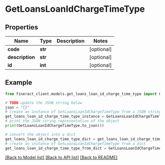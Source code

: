 # GetLoansLoanIdChargeTimeType


## Properties

Name | Type | Description | Notes
------------ | ------------- | ------------- | -------------
**code** | **str** |  | [optional] 
**description** | **str** |  | [optional] 
**id** | **int** |  | [optional] 

## Example

```python
from fineract_client.models.get_loans_loan_id_charge_time_type import GetLoansLoanIdChargeTimeType

# TODO update the JSON string below
json = "{}"
# create an instance of GetLoansLoanIdChargeTimeType from a JSON string
get_loans_loan_id_charge_time_type_instance = GetLoansLoanIdChargeTimeType.from_json(json)
# print the JSON string representation of the object
print(GetLoansLoanIdChargeTimeType.to_json())

# convert the object into a dict
get_loans_loan_id_charge_time_type_dict = get_loans_loan_id_charge_time_type_instance.to_dict()
# create an instance of GetLoansLoanIdChargeTimeType from a dict
get_loans_loan_id_charge_time_type_from_dict = GetLoansLoanIdChargeTimeType.from_dict(get_loans_loan_id_charge_time_type_dict)
```
[[Back to Model list]](../README.md#documentation-for-models) [[Back to API list]](../README.md#documentation-for-api-endpoints) [[Back to README]](../README.md)


